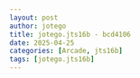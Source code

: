 ```yaml
---
layout: post
author: jotego
title: jotego.jts16b - bcd4106
date: 2025-04-25
categories: [Arcade, jts16b]
tags: [jotego.jts16b]
---
```


